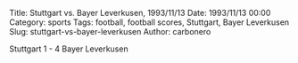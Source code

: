 Title: Stuttgart vs. Bayer Leverkusen, 1993/11/13
Date: 1993/11/13 00:00
Category: sports
Tags: football, football scores, Stuttgart, Bayer Leverkusen
Slug: stuttgart-vs-bayer-leverkusen
Author: carbonero


Stuttgart 1 - 4 Bayer Leverkusen
